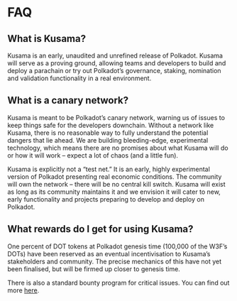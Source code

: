 # FAQ
## What is Kusama?
Kusama is an early, unaudited and unrefined release of Polkadot. Kusama will serve as a proving ground, allowing teams and developers to build and deploy a parachain or try out Polkadot’s governance, staking, nomination and validation functionality in a real environment. 

## What is a canary network?
Kusama is meant to be Polkadot’s canary network, warning us of issues to keep things safe for the developers downchain. Without a network like Kusama, there is no reasonable way to fully understand the potential dangers that lie ahead. We are building bleeding-edge, experimental technology, which means there are no promises about what Kusama will do or how it will work  – expect a lot of chaos (and a little fun).

Kusama is explicitly not a “test net.” It is an early, highly experimental version of Polkadot presenting real economic conditions. The community will own the network – there will be no central kill switch. Kusama will exist as long as its community maintains it and we envision it will cater to new, early functionality and projects preparing to develop and deploy on Polkadot.

## What rewards do I get for using Kusama?
One percent of DOT tokens at Polkadot genesis time (100,000 of the W3F’s DOTs) have been reserved as an eventual incentivisation to Kusama’s stakeholders and community. The precise mechanics of this have not yet been finalised, but will be firmed up closer to genesis time.

There is also a standard bounty program for critical issues. You can find out more [here](./bug.md).

## What can I do with KSMAs?
With KSMA, you can validate, nominate validators, bond parachains, pay for interop message passing, and vote on governance referenda. Check out more in the KSMA user guide. 

## How can I get KSMAs?
The genesis distribution of KSMA will be exactly as for DOT: if you purchased DOTs in the sale then you own an equal share of the Kusama network. The Web3 Foundation will use some of its holdings to fund a frictional faucet for those that do not currently hold DOTs. [Here’s how to claim KSMA](./getstarted/claims.md).

Alternatively, a public faucet and a KSMA grants process will also be made available upon genesis. 

## Will Kusama eventually turn into Polkadot mainnet?
No, Kusama is a completely different network than Polkadot, but has many of the same features of Polkadot (like parachains) and uses an early version of the code that will be used for Polkadot. 

Long-term, we envision the Kusama network evolving into an experimental testbed for projects and progressive concepts. There’s no central kill switch for Kusama. Kusama will likely continue on as a community project that will operate alongside and complement the Polkadot mainnet.

## Can I trade or sell my KSMA?
KSMAs do not have fiat value. We do not condone the trading or selling of KSMA, only using them to experiment on the canary network.

